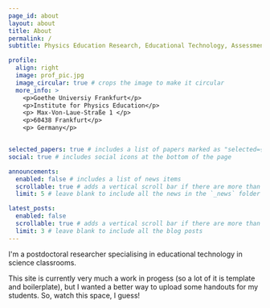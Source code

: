 ```yaml
---
page_id: about
layout: about
title: About
permalink: /
subtitle: Physics Education Research, Educational Technology, Assessment and Collaborative Learning. 

profile:
  align: right
  image: prof_pic.jpg
  image_circular: true # crops the image to make it circular
  more_info: >
    <p>Goethe Universiy Frankfurt</p>
    <p>Institute for Physics Education</p>
    <p> Max-Von-Laue-Straße 1 </p>
    <p>60438 Frankfurt</p>
    <p> Germany</p>


selected_papers: true # includes a list of papers marked as "selected={true}"
social: true # includes social icons at the bottom of the page

announcements:
  enabled: false # includes a list of news items
  scrollable: true # adds a vertical scroll bar if there are more than 3 news items
  limit: 5 # leave blank to include all the news in the `_news` folder

latest_posts:
  enabled: false
  scrollable: true # adds a vertical scroll bar if there are more than 3 new posts items
  limit: 3 # leave blank to include all the blog posts
---
```


I'm a postdoctoral researcher specialising in educational technology in science classrooms.

This site is currently very much a work in progess (so a lot of it is template and boilerplate), but I wanted a better way to upload some handouts for my students. So, watch this space, I guess!
